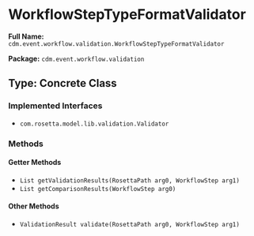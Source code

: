 # WorkflowStepTypeFormatValidator

**Full Name:** `cdm.event.workflow.validation.WorkflowStepTypeFormatValidator`

**Package:** `cdm.event.workflow.validation`

## Type: Concrete Class

### Implemented Interfaces

- `com.rosetta.model.lib.validation.Validator`

### Methods

#### Getter Methods

- `List getValidationResults(RosettaPath arg0, WorkflowStep arg1)`
- `List getComparisonResults(WorkflowStep arg0)`

#### Other Methods

- `ValidationResult validate(RosettaPath arg0, WorkflowStep arg1)`

